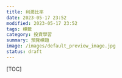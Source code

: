 ```yaml
---
title: 利潤比率
date: 2023-05-17 23:52
modified: 2023-05-17 23:52
tags: 標籤
category: 投資學習
summary: 預覽標題
image: /images/default_preview_image.jpg
status: draft
---
```


[TOC]